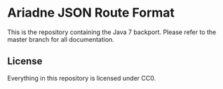 # Ariadne JSON Route Format

This is the repository containing the Java 7 backport.
Please refer to the master branch for all documentation. 


## License

Everything in this repository is licensed under CC0.